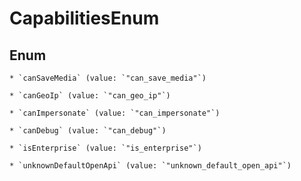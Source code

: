 
# CapabilitiesEnum

## Enum


    * `canSaveMedia` (value: `"can_save_media"`)

    * `canGeoIp` (value: `"can_geo_ip"`)

    * `canImpersonate` (value: `"can_impersonate"`)

    * `canDebug` (value: `"can_debug"`)

    * `isEnterprise` (value: `"is_enterprise"`)

    * `unknownDefaultOpenApi` (value: `"unknown_default_open_api"`)



